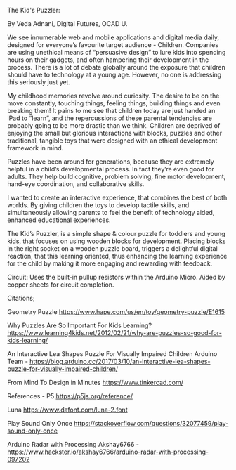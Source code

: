 The Kid's Puzzler:

By Veda Adnani, Digital Futures, OCAD U.

We see innumerable web and mobile applications and digital media daily, designed for everyone’s favourite target audience - Children. Companies are using unethical means of “persuasive design” to lure kids into spending hours on their gadgets, and often hampering their development in the process. There is a lot of debate globally around the exposure that children should have to technology at a young age. However, no one is addressing this seriously just yet. 

My childhood memories revolve around curiosity. The desire to be on the move constantly, touching things, feeling things, building things and even breaking them! It pains to me see that children today are just handed an iPad to “learn”, and the repercussions of these parental tendencies are probably going to be more drastic than we think. Children are deprived of enjoying the small but glorious interactions with blocks, puzzles and other traditional, tangible toys that were designed with an ethical development framework in mind. 

Puzzles have been around for generations, because they are extremely helpful in a child’s developmental process. In fact they’re even good for adults. They help build cognitive, problem solving, fine motor development, hand-eye coordination, and collaborative skills.

I wanted to create an interactive experience, that combines the best of both worlds. By giving children the toys to develop tactile skills, and simultaneously allowing parents to feel the benefit of technology aided, enhanced educational experiences. 

The Kid’s Puzzler, is a simple shape & colour puzzle for toddlers and young kids, that focuses on using wooden blocks for development. Placing blocks in the right socket on a wooden puzzle board, triggers a delightful digital reaction, that this learning oriented, thus enhancing the learning experience for the child by making it more engaging and rewarding with feedback.



Circuit: Uses the built-in pullup resistors within the Arduino Micro. Aided by copper sheets for circuit completion.



Citations; 

Geometry Puzzle
https://www.hape.com/us/en/toy/geometry-puzzle/E1615

Why Puzzles Are So Important For Kids Learning?
https://www.learning4kids.net/2012/02/21/why-are-puzzles-so-good-for-kids-learning/


An Interactive Lea Shapes Puzzle For Visually Impaired Children
Arduino Team - https://blog.arduino.cc/2017/03/10/an-interactive-lea-shapes-puzzle-for-visually-impaired-children/

From Mind To Design in Minutes
https://www.tinkercad.com/

References - P5
https://p5js.org/reference/

Luna
https://www.dafont.com/luna-2.font

Play Sound Only Once
https://stackoverflow.com/questions/32077459/play-sound-only-once

Arduino Radar with Processing
Akshay6766 - https://www.hackster.io/akshay6766/arduino-radar-with-processing-097202